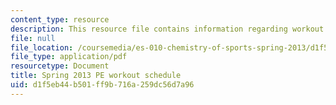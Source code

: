 ```yaml
---
content_type: resource
description: This resource file contains information regarding workout schedule.
file: null
file_location: /coursemedia/es-010-chemistry-of-sports-spring-2013/d1f5eb44b501ff9b716a259dc56d7a96_MITES_010S13_workout_sche.pdf
file_type: application/pdf
resourcetype: Document
title: Spring 2013 PE workout schedule
uid: d1f5eb44-b501-ff9b-716a-259dc56d7a96
---
```

